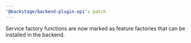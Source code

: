 ```yaml
---
'@backstage/backend-plugin-api': patch
---
```


Service factory functions are now marked as feature factories that can be installed in the backend.
